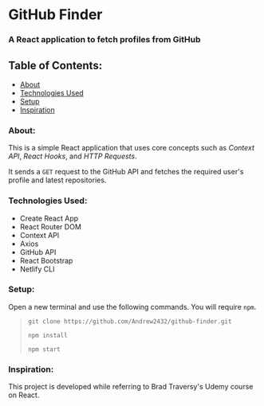 # GitHub Finder
### A React application to fetch profiles from GitHub

## Table of Contents:
* [About](#about)
* [Technologies Used](#technologies-used)
* [Setup](#setup)
* [Inspiration](#inspiration)
  
### About:
This is a simple React application that uses core concepts such as _Context API_, _React Hooks_, and _HTTP Requests_.

It sends a `GET` request to the GitHub API and fetches the required user's profile and latest repositories.

### Technologies Used:
* Create React App
* React Router DOM
* Context API
* Axios
* GitHub API
* React Bootstrap
* Netlify CLI

### Setup:
Open a new terminal and use the following commands. You will require `npm`.
> `git clone https://github.com/Andrew2432/github-finder.git` 
> 
> `npm install` 
> 
> `npm start` 

### Inspiration:
This project is developed while referring to Brad Traversy's Udemy course on React.
